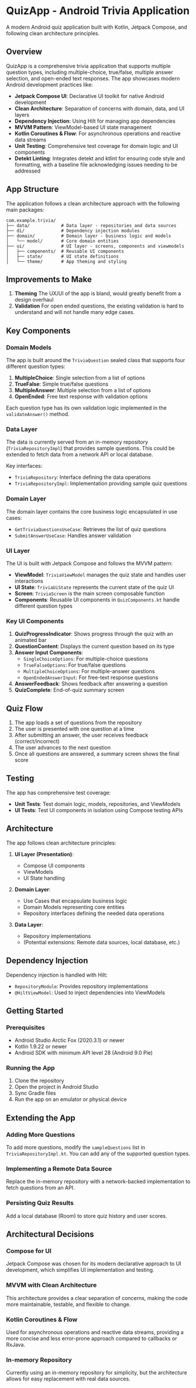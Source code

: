 # QuizApp - Android Trivia Application

A modern Android quiz application built with Kotlin, Jetpack Compose, and following clean architecture principles.

## Overview

QuizApp is a comprehensive trivia application that supports multiple question types, including multiple-choice, true/false, multiple answer selection, and open-ended text responses. The app showcases modern Android development practices like:

- **Jetpack Compose UI**: Declarative UI toolkit for native Android development
- **Clean Architecture**: Separation of concerns with domain, data, and UI layers
- **Dependency Injection**: Using Hilt for managing app dependencies
- **MVVM Pattern**: ViewModel-based UI state management
- **Kotlin Coroutines & Flow**: For asynchronous operations and reactive data streams
- **Unit Testing**: Comprehensive test coverage for domain logic and UI components
- **Detekt Linting**: Integrates detekt and ktlint for ensuring code style and formatting, with a baseline file acknowledging issues needing to be addressed

## App Structure

The application follows a clean architecture approach with the following main packages:

```
com.example.trivia/
├── data/            # Data layer - repositories and data sources
├── di/              # Dependency injection modules
├── domain/          # Domain layer - business logic and models
│   └── model/       # Core domain entities
├── ui/              # UI layer - screens, components and viewmodels
│   ├── components/  # Reusable UI components
│   ├── state/       # UI state definitions
│   └── theme/       # App theming and styling
```

## Improvements to Make
1. **Theming** The UX/UI of the app is bland, would greatly benefit from a design overhaul
2. **Validation** For open ended questions, the existing validation is hard to understand and will not handle many edge cases.

## Key Components

### Domain Models

The app is built around the `TriviaQuestion` sealed class that supports four different question types:

1. **MultipleChoice**: Single selection from a list of options
2. **TrueFalse**: Simple true/false questions
3. **MultipleAnswer**: Multiple selection from a list of options
4. **OpenEnded**: Free text response with validation options

Each question type has its own validation logic implemented in the `validateAnswer()` method.

### Data Layer

The data is currently served from an in-memory repository (`TriviaRepositoryImpl`) that provides sample questions. This could be extended to fetch data from a network API or local database.

Key interfaces:
- `TriviaRepository`: Interface defining the data operations
- `TriviaRepositoryImpl`: Implementation providing sample quiz questions

### Domain Layer

The domain layer contains the core business logic encapsulated in use cases:

- `GetTriviaQuestionsUseCase`: Retrieves the list of quiz questions
- `SubmitAnswerUseCase`: Handles answer validation

### UI Layer

The UI is built with Jetpack Compose and follows the MVVM pattern:

- **ViewModel**: `TriviaViewModel` manages the quiz state and handles user interactions
- **UI State**: `TriviaUiState` represents the current state of the quiz UI
- **Screen**: `TriviaScreen` is the main screen composable function
- **Components**: Reusable UI components in `QuizComponents.kt` handle different question types

### Key UI Components

1. **QuizProgressIndicator**: Shows progress through the quiz with an animated bar
2. **QuestionContent**: Displays the current question based on its type
3. **Answer Input Components**:
   - `SingleChoiceOptions`: For multiple-choice questions
   - `TrueFalseOptions`: For true/false questions
   - `MultipleChoiceOptions`: For multiple-answer questions
   - `OpenEndedAnswerInput`: For free-text response questions
4. **AnswerFeedback**: Shows feedback after answering a question
5. **QuizComplete**: End-of-quiz summary screen

## Quiz Flow

1. The app loads a set of questions from the repository
2. The user is presented with one question at a time
3. After submitting an answer, the user receives feedback (correct/incorrect)
4. The user advances to the next question
5. Once all questions are answered, a summary screen shows the final score

## Testing

The app has comprehensive test coverage:

- **Unit Tests**: Test domain logic, models, repositories, and ViewModels
- **UI Tests**: Test UI components in isolation using Compose testing APIs

## Architecture

The app follows clean architecture principles:

1. **UI Layer (Presentation)**:
   - Compose UI components
   - ViewModels
   - UI State handling

2. **Domain Layer**:
   - Use Cases that encapsulate business logic
   - Domain Models representing core entities
   - Repository interfaces defining the needed data operations

3. **Data Layer**:
   - Repository implementations
   - (Potential extensions: Remote data sources, local database, etc.)

## Dependency Injection

Dependency injection is handled with Hilt:

- `RepositoryModule`: Provides repository implementations
- `@HiltViewModel`: Used to inject dependencies into ViewModels

## Getting Started

### Prerequisites
- Android Studio Arctic Fox (2020.3.1) or newer
- Kotlin 1.9.22 or newer
- Android SDK with minimum API level 28 (Android 9.0 Pie)

### Running the App
1. Clone the repository
2. Open the project in Android Studio
3. Sync Gradle files
4. Run the app on an emulator or physical device

## Extending the App

### Adding More Questions
To add more questions, modify the `sampleQuestions` list in `TriviaRepositoryImpl.kt`. You can add any of the supported question types.

### Implementing a Remote Data Source
Replace the in-memory repository with a network-backed implementation to fetch questions from an API.

### Persisting Quiz Results
Add a local database (Room) to store quiz history and user scores.

## Architectural Decisions

### Compose for UI
Jetpack Compose was chosen for its modern declarative approach to UI development, which simplifies UI implementation and testing.

### MVVM with Clean Architecture
This architecture provides a clear separation of concerns, making the code more maintainable, testable, and flexible to change.

### Kotlin Coroutines & Flow
Used for asynchronous operations and reactive data streams, providing a more concise and less error-prone approach compared to callbacks or RxJava.

### In-memory Repository
Currently using an in-memory repository for simplicity, but the architecture allows for easy replacement with real data sources.
